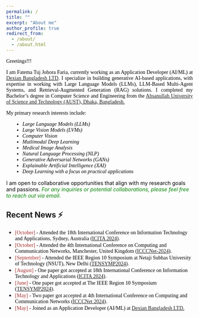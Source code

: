 ```yaml
---
permalink: /
title: ""
excerpt: "About me"
author_profile: true
redirect_from: 
  - /about/
  - /about.html
---
```


<span style="color:black; font-family:Georgia">Greetings!!!</span>


<p style="text-align:justify; color:black; font-family:Georgia">I am  Fatema Tuj Johora Faria, currently working as an Application Developer (AI/ML) at <a href="https://www.linkedin.com/company/dexiansolutions/">Dexian Bangladesh LTD</a>. I specialize in building generative AI-based applications, with expertise in working with Large Language Models (LLMs), LLM-Based Multi-Agent Systems, and Retrieval-Augmented Generation (RAG) solutions. I completed my Bachelor’s degree in Computer Science and Engineering from the <a href="https://aust.edu/">Ahsanullah University of Science and Technology (AUST), Dhaka, Bangladesh.</a>
</p>


<p style="text-align:justify; color:black; font-family:Georgia">
My primary research interests include:
<ul style="color:black; font-family:Georgia; margin-left: 20px;">
    <li><em>Large Language Models (LLMs)</em></li>
    <li><em>Large Vision Models (LVMs)</em></li>
    <li><em>Computer Vision</em></li>
    <li><em>Mutlimodal Deep Learning</em></li>
    <li><em>Medical Image Analysis</em></li>
    <li><em>Natural Language Processing (NLP)</em></li>
    <li><em>Generative Adversarial Networks (GANs)</em></li>
    <li><em>Explainable Artificial Intelligence (XAI)</em></li>
    <li><em>Deep Learning with a focus on practical applications</em></li>
</ul>
</p>
<p style="color:black; display:inline;">I am open to collaborative opportunities that align with my research goals and passions.</p> <span style="color:green; display:inline;"><em>For any inquiries or potential collaborations, please feel free to reach out via email.</em></span>



## Recent News ⚡
+ <span style="font-family:Monaco; color:black;"><span style="color:brown">[October]</span> - Attended the 18th International Conference on Information Technology and Applications, Sydney, Australia ([ICITA 2024](https://icita.world/?__im-rgVYHazg=104405410931315538#/)). 
+ <span style="font-family:Monaco; color:black;"><span style="color:brown">[October]</span> - Attended the 4th International Conference on Computing and Communication Networks, Manchester, United Kingdom ([ICCCNet-2024](https://icccn.co.uk/)). 
+ <span style="font-family:Monaco; color:black;"><span style="color:brown">[September]</span> - Attended the IEEE Region 10 Symposium at Netaji Subhas University of Technology (NSUT), New Delhi ([TENSYMP2024](https://ieeedelhi-tensymp2024.org/)). 
+ <span style="font-family:Monaco; color:black;"><span style="color:brown">[August]</span> -  One paper got accepted at 18th International Conference on Information Technology and Applications ([ICITA 2024](https://www.icita.world/#/)). 
+ <span style="font-family:Monaco; color:black;"><span style="color:brown">[June]</span> -  One paper got accepted at The IEEE Region 10 Symposium ([TENSYMP2024](https://ieeedelhi-tensymp2024.org/)). 
+ <span style="font-family:Monaco; color:black;"><span style="color:brown">[May]</span> -  Two paper got accepted at 4th International Conference on Computing and Communication Networks ([ICCCNet 2024](https://icccn.co.uk/)). 
+ <span style="font-family:Monaco; color:black;"><span style="color:brown">[May]</span> -  Joined as an Application Developer (AI/ML) at [Dexian Bangladesh LTD.](https://www.linkedin.com/company/dexiansolutions/)


<script type="text/javascript" src="//rf.revolvermaps.com/0/0/8.js?i=5nmfcbs1wc2&amp;m=0&amp;c=ff0000&amp;cr1=ffffff&amp;f=arial&amp;l=33" async="async"></script>